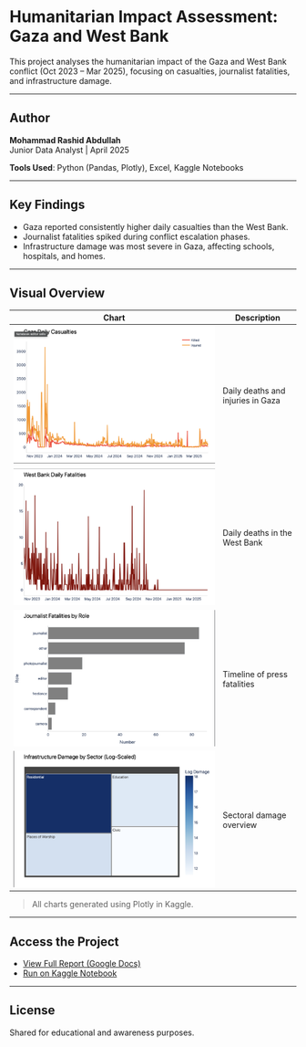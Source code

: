 # Humanitarian Impact Assessment: Gaza and West Bank

This project analyses the humanitarian impact of the Gaza and West Bank conflict (Oct 2023 – Mar 2025), focusing on casualties, journalist fatalities, and infrastructure damage.

---

## Author  
**Mohammad Rashid Abdullah**  
Junior Data Analyst | April 2025

**Tools Used**: Python (Pandas, Plotly), Excel, Kaggle Notebooks

---

## Key Findings

- Gaza reported consistently higher daily casualties than the West Bank.
- Journalist fatalities spiked during conflict escalation phases.
- Infrastructure damage was most severe in Gaza, affecting schools, hospitals, and homes.

---

## Visual Overview

| Chart | Description |
|-------|-------------|
| ![Gaza Casualties](visualisations/gaza_daily_casualties.png) | Daily deaths and injuries in Gaza |
| ![West Bank Casualties](visualisations/westbank_daily_fatalities.png) | Daily deaths in the West Bank |
| ![Journalist Fatalities](visualisations/journalist_fatalities.png) | Timeline of press fatalities |
| ![Infrastructure Treemap](visualisations/infrastructure_treemap.png) | Sectoral damage overview |

> All charts generated using Plotly in Kaggle.

---

## Access the Project

- [View Full Report (Google Docs)](https://docs.google.com/document/d/1IGT-WzfGr6jiww22y2jUbVrPnBPyAoEB41NOseGY9Pl/edit?usp=sharing)  
- [Run on Kaggle Notebook](https://www.kaggle.com/code/rasyidbejay/humanitarian-impact-gaza-westbank-visualisation)

---

## License

Shared for educational and awareness purposes.


